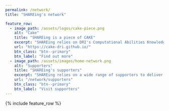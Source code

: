 ```yaml
---
permalink: /network/
title: "SHAREing's network"

feature_row:
  - image_path: /assets/logos/cake-piece.png
    alt: "Cake"
    title: "SHAREing is a piece of CAKE"
    excerpt: "SHAREing relies on DRI's Computational Abilities Knowledge Exchange (CAKE) to manage its knowledge exchange and dissemination activities."
    url: "https://cake-dri.github.io/"
    btn_class: "btn--primary"
    btn_label: "Find out more"
  - image_path: /assets/images/home-network.png
    alt: "Supporters"
    title: "SHAREing's supporters"
    excerpt: "SHAREing relies on a wide range of supporters to deliver its work."
    url: "/network/supporters"
    btn_class: "btn--primary"
    btn_label: "Visit supporters"
---
```


{% include feature_row %}

